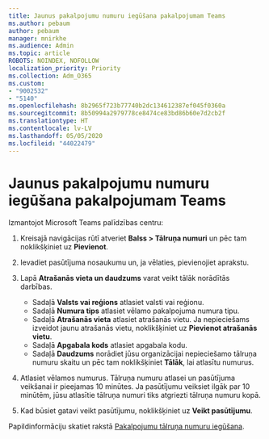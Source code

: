 ```yaml
---
title: Jaunus pakalpojumu numuru iegūšana pakalpojumam Teams
ms.author: pebaum
author: pebaum
manager: mnirkhe
ms.audience: Admin
ms.topic: article
ROBOTS: NOINDEX, NOFOLLOW
localization_priority: Priority
ms.collection: Adm_O365
ms.custom:
- "9002532"
- "5140"
ms.openlocfilehash: 8b2965f723b77740b2dc134612387ef045f0360a
ms.sourcegitcommit: 8b50994a2979778ce8474ce83bd86b60e7d2cb2f
ms.translationtype: HT
ms.contentlocale: lv-LV
ms.lasthandoff: 05/05/2020
ms.locfileid: "44022479"
---
```

# <a name="get-new-service-numbers-for-teams"></a>Jaunus pakalpojumu numuru iegūšana pakalpojumam Teams

Izmantojot Microsoft Teams palīdzības centru:

1. Kreisajā navigācijas rūtī atveriet **Balss > Tālruņa numuri** un pēc tam noklikšķiniet uz **Pievienot**.
2. Ievadiet pasūtījuma nosaukumu un, ja vēlaties, pievienojiet aprakstu.
3. Lapā **Atrašanās vieta un daudzums** varat veikt tālāk norādītās darbības.

    - Sadaļā **Valsts vai reģions** atlasiet valsti vai reģionu.
    - Sadaļā **Numura tips** atlasiet vēlamo pakalpojuma numura tipu.
    - Sadaļā **Atrašanās vieta** atlasiet atrašanās vietu. Ja nepieciešams izveidot jaunu atrašanās vietu, noklikšķiniet uz **Pievienot atrašanās vietu**.
    - Sadaļā **Apgabala kods** atlasiet apgabala kodu.
    - Sadaļā **Daudzums** norādiet jūsu organizācijai nepieciešamo tālruņa numuru skaitu un pēc tam noklikšķiniet **Tālāk**, lai atlasītu numurus.
    
4. Atlasiet vēlamos numurus. Tālruņa numuru atlasei un pasūtījuma veikšanai ir pieejamas 10 minūtes. Ja pasūtījumu veiksiet ilgāk par 10 minūtēm, jūsu atlasītie tālruņa numuri tiks atgriezti tālruņa numuru kopā.
5. Kad būsiet gatavi veikt pasūtījumu, noklikšķiniet uz **Veikt pasūtījumu**.

Papildinformāciju skatiet rakstā [Pakalpojumu tālruņa numuru iegūšana](https://docs.microsoft.com/microsoftteams/getting-service-phone-numbers).
